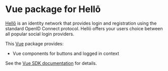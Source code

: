 # Vue package for Hellō

[Hellō](https://hello.dev) is an identity network that provides login and registration using the standard OpenID Connect protocol. Hellō offers your users choice between all popular social login providers.

This [Vue](https://vuejs.org/) package provides:

- Vue components for buttons and logged in context

See the [Vue SDK documentation](https://www.hello.dev/docs/sdks/vue) for details.
